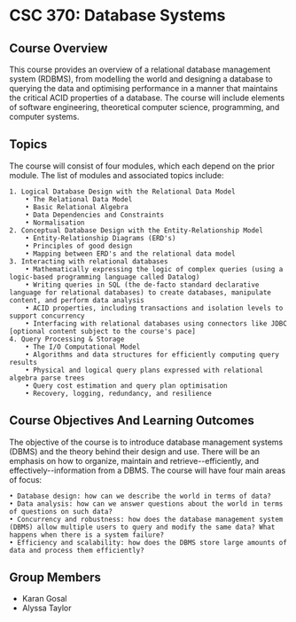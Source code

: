 # CSC 370: Database Systems

## Course Overview
This course provides an overview of a relational database management system (RDBMS), from modelling the world and designing a database to querying the data and optimising performance in a manner that maintains the critical ACID properties of a database. The course will include elements of software engineering, theoretical computer science, programming, and computer systems.

## Topics
The course will consist of four modules, which each depend on the prior module. The list of modules and associated topics include:

    1. Logical Database Design with the Relational Data Model
        • The Relational Data Model
        • Basic Relational Algebra
        • Data Dependencies and Constraints
        • Normalisation
    2. Conceptual Database Design with the Entity-Relationship Model
        • Entity-Relationship Diagrams (ERD's)
        • Principles of good design
        • Mapping between ERD's and the relational data model
    3. Interacting with relational databases
        • Mathematically expressing the logic of complex queries (using a logic-based programming language called Datalog)
        • Writing queries in SQL (the de-facto standard declarative language for relational databases) to create databases, manipulate content, and perform data analysis
        • ACID properties, including transactions and isolation levels to support concurrency
        • Interfacing with relational databases using connectors like JDBC [optional content subject to the course's pace]
    4. Query Processing & Storage
        • The I/O Computational Model
        • Algorithms and data structures for efficiently computing query results
        • Physical and logical query plans expressed with relational algebra parse trees
        • Query cost estimation and query plan optimisation
        • Recovery, logging, redundancy, and resilience
        
## Course Objectives And Learning Outcomes
The objective of the course is to introduce database management systems (DBMS) and the theory behind their design and use. There will be an emphasis on how to organize, maintain and retrieve--efficiently, and effectively--information from a DBMS. The course will have four main areas of focus:

    • Database design: how can we describe the world in terms of data?
    • Data analysis: how can we answer questions about the world in terms of questions on such data?
    • Concurrency and robustness: how does the database management system (DBMS) allow multiple users to query and modify the same data? What happens when there is a system failure?
    • Efficiency and scalability: how does the DBMS store large amounts of data and process them efficiently?

## Group Members
- Karan Gosal
- Alyssa Taylor
